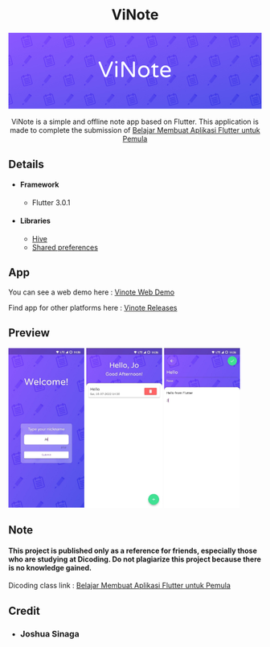 <h1 align="center">ViNote</h1>

<p align="center">
  <img src="screenshots/banner.jpg"  />
</p>

<p align="center">
    ViNote is a simple and offline note app based on Flutter.
This application is made to complete the submission of <a href="https://www.dicoding.com/academies/159">Belajar Membuat Aplikasi Flutter untuk Pemula</a>
</p>

## Details
* #### Framework
  * Flutter 3.0.1
* #### Libraries
    * <a href="https://pub.dev/packages/hive">Hive</a>
    * <a href="https://pub.dev/packages/shared_preferences">Shared preferences</a>

## App
You can see a web demo here : [Vinote Web Demo](https://jo0707.github.io/viNote)

Find app for other platforms here : [Vinote Releases](https://github.com/jo0707/viNote/releases)


## Preview
<img src="screenshots/name_screen.jpg" width="30%"/>
<img src="screenshots/home_screen.jpg" width="30%"/>
<img src="screenshots/edit_screen.jpg" width="30%"/>

## Note
#### This project is published only as a reference for friends, especially those who are studying at Dicoding. Do not plagiarize this project because there is no knowledge gained.

Dicoding class link : [Belajar Membuat Aplikasi Flutter untuk Pemula](https://www.dicoding.com/academies/159)

## Credit
* ### Joshua Sinaga
